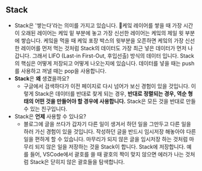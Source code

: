 ## Stack

* Stack은 '쌓는다'라는 의미를 가지고 있습니다. :birthday:케잌 레이어를 쌓을 때 가장 시간이 오래된 레이어는 케잌 밑 부분에 놓고 가장 신선한 레이어는 케잌의 제일 윗 부분에 쌓습니다. 케잌을 먹을 때 케잌 포장 박스의 윗부분을 오픈하면 케잌의 가장 신선한 레이어를 먼저 먹는 것처럼 Stack의 데이터도 가장 최근 넣은 데이터가 먼저 나갑니다. 그래서 LIFO (Last-in First-Out, 후입선출) 방식의 데이터 입니다. Stack의 핵심은 어떻게 저장되고 어떻게 나오는지에 있습니다. 데이터를 넣을 때는 push를 사용하고 꺼낼 때는 pop을 사용합니다.
* **Stack**은 **왜** 생겼을까요?
  * 구글에서 검색하다가 이전 페이지로 다시 넘어가 보신 경험이 있을 것입니다. 이렇게 Stack은 데이터를 반대로 찾게 되는 경우, **반대로 정렬되는 경우, 역순 형태의 어떤 것을 만들어야 할 경우에 사용합니다.** Stack은 모든 것을 반대로 만들 수 있는 친구입니다. 
* Stack은 **언제** 사용할 수 있나요?
  * 블로그에 글을 쓰다가 갑자기 다른 일이 생겨서 하던 일을 그만두고 다른 일을 하러 가신 경험이 있을 것입니다. 작성하던 글을 반드시 임시저장 해놓아야 다른 일을 편하게 할 수 있습니다. 마무리가 되지 않은 글을 임시저장 하는 것처럼 마무리 되지 않은 일을 저장하는 것을 Stack이 합니다. Stack에 저장합니다. 예를 들어, VSCode에서 괄호를 쓸 때 괄호의 짝이 맞지 않으면 에러가 나는 것처럼 Stack은 닫히지 않은 괄호들을 탐색합니다. 